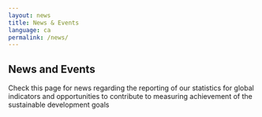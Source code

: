 ```yaml
---
layout: news
title: News & Events
language: ca
permalink: /news/
---
```


## News and Events
Check this page for news regarding the reporting of our statistics for global indicators and opportunities to contribute to measuring achievement of the sustainable development goals
